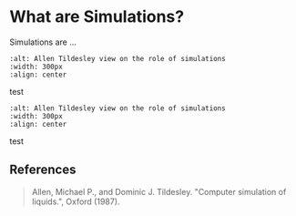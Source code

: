 # What are Simulations?

Simulations are ...

```{image} ./_figures/Molecular_simulation_process.jpg
:alt: Allen Tildesley view on the role of simulations
:width: 300px
:align: center
```

test

```{image} ./_figures/Molecular_simulation_process.png
:alt: Allen Tildesley view on the role of simulations
:width: 300px
:align: center
```

test

## References

> Allen, Michael P., and Dominic J. Tildesley. "Computer simulation of liquids.", Oxford (1987).
